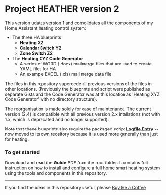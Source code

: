 # Project HEATHER version 2

This version udates version 1 and consolidates all the components of my Home Assistant heating control system: 
- The three HA blueprints
  - **Heating X2**
  - **Calendar Switch Y2**
  - **Zone Switch Z2**
- The **Heating XYZ Code Generator**
  - A series of WORD (.docx) mailmerge files that are used to create YAML files for HA
  - An example EXCEL (.xls) mail merge data file  

The files in this repository supercede all previous versions of the files in other locations. 
(Previously the blueprints and script were published as separate Gists and the Code Generator was at this location as 'Heating XYZ Code Generator' with no directory structure).  

The reorganisation is made solely for ease of maintenance. The current version (2.4) is compatible with all previous version 2.x intallations (not with 1.x, which is deprecated and no longer supported). 

Note that these blueprints also require the packaged script [**Logfile Entry**](https://github.com/AndySymons/logfile-script/tree/main) -- now moved to its own reository because it is used more generally than just for heating.  


### To get started
Download and read the **Guide** PDF from the root folder.
It contains full instruction on how to install and configure a full home smart heating system using the tools and components in this repository. 

---
If you find the ideas in this repository useful, please [Buy Me a Coffee](https://buymeacoffee.com/andysymons)
